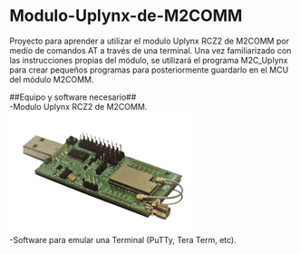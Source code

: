 # Modulo-Uplynx-de-M2COMM
Proyecto para aprender a utilizar el modulo Uplynx RCZ2 de M2COMM por medio de comandos AT a través de una terminal. Una vez familiarizado con las instrucciones propias del módulo, se utilizará el programa M2C_Uplynx para crear pequeños programas para posteriormente guardarlo en el MCU del módulo M2COMM.

##Equipo y software necesario##
<br />
-Modulo Uplynx RCZ2 de M2COMM.
<br />
![modulo_m2comm](https://github.com/Iotnet/Modulo-Uplynx-de-M2COMM/blob/master/Images/modulo_m2comm.png?raw=true)
<br />
-Software para emular una Terminal (PuTTy, Tera Term, etc).
